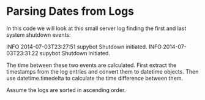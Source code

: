 # Parsing Dates from Logs

In this code we will look at this small server log finding the first and last system shutdown events:

INFO 2014-07-03T23:27:51 supybot Shutdown initiated.
INFO 2014-07-03T23:31:22 supybot Shutdown initiated.

The time between these two events are calculated. 
First extract the timestamps from the log entries and convert them to datetime objects. 
Then use datetime.timedelta to calculate the time difference between them.

Assume the logs are sorted in ascending order. 
